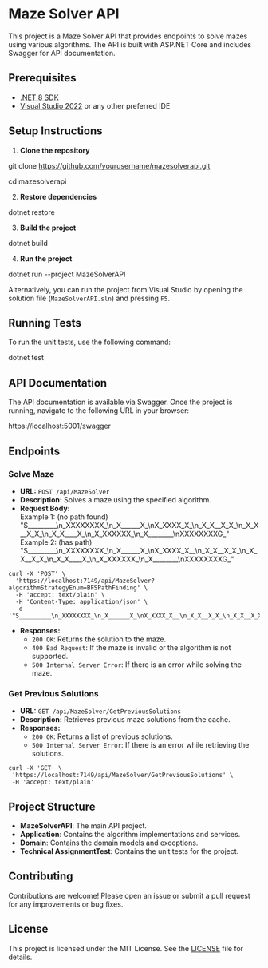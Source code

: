﻿# Maze Solver API

This project is a Maze Solver API that provides endpoints to solve mazes using various algorithms. The API is built with ASP.NET Core and includes Swagger for API documentation.

## Prerequisites

- [.NET 8 SDK](https://dotnet.microsoft.com/download/dotnet/8.0)
- [Visual Studio 2022](https://visualstudio.microsoft.com/vs/) or any other preferred IDE

## Setup Instructions

1. **Clone the repository**

git clone https://github.com/yourusername/mazesolverapi.git

cd mazesolverapi


2. **Restore dependencies**

dotnet restore


3. **Build the project**

dotnet build

4. **Run the project**

dotnet run --project MazeSolverAPI


Alternatively, you can run the project from Visual Studio by opening the solution file (`MazeSolverAPI.sln`) and pressing `F5`.

## Running Tests

To run the unit tests, use the following command:

dotnet test

## API Documentation

The API documentation is available via Swagger. Once the project is running, navigate to the following URL in your browser:

https://localhost:5001/swagger


## Endpoints

### Solve Maze

- **URL:** `POST /api/MazeSolver`
- **Description:** Solves a maze using the specified algorithm.
- **Request Body:**  
        Example 1: (no path found)   
             "S_________\n_XXXXXXXX_\n_X______X_\nX_XXXX_X_\n_X_X__X_X_\n_X_X__X_X_\n_X_X____X_\n_X_XXXXXX_\n_X________\nXXXXXXXXG_"   
        Example 2: (has path)    
             "S_________\n_XXXXXXXX_\n_X______X_\nX_XXXX_X__\n_X_X__X_X_\n_X_X__X_X_\n_X_X____X_\n_X_XXXXXX_\n_X________\nXXXXXXXXG_"   
        
```
curl -X 'POST' \
  'https://localhost:7149/api/MazeSolver?algorithmStrategyEnum=BFSPathFinding' \
  -H 'accept: text/plain' \
  -H 'Content-Type: application/json' \
  -d '"S_________\n_XXXXXXXX_\n_X______X_\nX_XXXX_X__\n_X_X__X_X_\n_X_X__X_X_\n_X_X____X_\n_X_XXXXXX_\n_X________\nXXXXXXXXG_"'
```

- **Responses:**
  - `200 OK`: Returns the solution to the maze.
  - `400 Bad Request`: If the maze is invalid or the algorithm is not supported.
  - `500 Internal Server Error`: If there is an error while solving the maze.

### Get Previous Solutions

- **URL:** `GET /api/MazeSolver/GetPreviousSolutions`
- **Description:** Retrieves previous maze solutions from the cache.
- **Responses:**
  - `200 OK`: Returns a list of previous solutions.
  - `500 Internal Server Error`: If there is an error while retrieving the solutions.

 ```
 curl -X 'GET' \
  'https://localhost:7149/api/MazeSolver/GetPreviousSolutions' \
  -H 'accept: text/plain'
 ```

## Project Structure

- **MazeSolverAPI**: The main API project.
- **Application**: Contains the algorithm implementations and services.
- **Domain**: Contains the domain models and exceptions.
- **Technical AssignmentTest**: Contains the unit tests for the project.

## Contributing

Contributions are welcome! Please open an issue or submit a pull request for any improvements or bug fixes.

## License

This project is licensed under the MIT License. See the [LICENSE](LICENSE) file for details.

